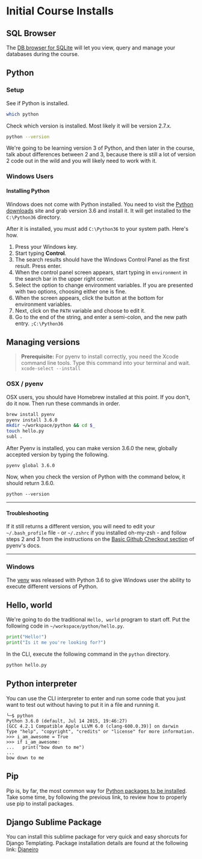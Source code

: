 # Initial Course Installs

## SQL Browser

The [DB browser for SQLite](http://sqlitebrowser.org/) will let you view, query and manage your databases during the course.

## Python

### Setup

See if Python is installed.

```bash
which python
```

Check which version is installed. Most likely it will be version 2.7.x.

```bash
python --version
```

We're going to be learning version 3 of Python, and then later in the course, talk about differences between 2 and 3, because there is still a lot of version 2 code out in the wild and you will likely need to work with it.

### Windows Users

#### Installing Python

Windows does not come with Python installed. You need to visit the [Python downloads](https://www.python.org/downloads/) site and grab version 3.6 and install it. It will get installed to the `C:\Python36` directory.

After it is installed, you must add `C:\Python36` to your system path. Here's how.

1. Press your Windows key.
2. Start typing **Control**.
3. The search results should have the Windows Control Panel as the first result. Press enter.
4. When the control panel screen appears, start typing in `environment` in the search bar in the upper right corner.
5. Select the option to change environment variables. If you are presented with two options, choosing either one is fine.
6. When the screen appears, click the button at the bottom for environment variables.
7. Next, click on the `PATH` variable and choose to edit it.
8. Go to the end of the string, and enter a semi-colon, and the new path entry. `;C:\Python36`

## Managing versions

> **Prerequisite:** For pyenv to install correctly, you need the Xcode command line tools. Type this command into your terminal and wait. `xcode-select --install`

### OSX / pyenv

OSX users, you should have Homebrew installed at this point. If you don't, do it now. Then run these commands in order.

```bash
brew install pyenv
pyenv install 3.6.0
mkdir ~/workspace/python && cd $_
touch hello.py
subl .
```

After Pyenv is installed, you can make version 3.6.0 the new, globally accepted version by typing the following.

```
pyenv global 3.6.0
```

Now, when you check the version of Python with the command below, it should return 3.6.0.

```
python --version
```

---

#### Troubleshooting


If it still returns a different version, you will need to edit your `~/.bash_profile` file - or `~/.zshrc` if you installed oh-my-zsh - and follow steps 2 and 3 from the instructions on the [Basic Github Checkout section](https://github.com/yyuu/pyenv#basic-github-checkout) of pyenv's docs.

---

### Windows

The [venv](https://docs.python.org/3/library/venv.html#module-venv) was released with Python 3.6 to give Windows user the ability to execute different versions of Python.

## Hello, world

We're going to do the traditional `Hello, world` program to start off. Put the following code in `~/workspace/python/hello.py`.

```python
print("Hello!")
print("Is it me you're looking for?")
```

In the CLI, execute the following command in the `python` directory.

```bash
python hello.py
```

## Python interpreter

You can use the CLI interpreter to enter and run some code that you just want to test out without having to put it in a file and running it.

```
╰─$ python
Python 3.6.0 (default, Jul 14 2015, 19:46:27)
[GCC 4.2.1 Compatible Apple LLVM 6.0 (clang-600.0.39)] on darwin
Type "help", "copyright", "credits" or "license" for more information.
>>> i_am_awesome = True
>>> if i_am_awesome:
...   print("bow down to me")
...
bow down to me
```

## Pip

Pip is, by far, the most common way for [Python packages to be installed](https://packaging.python.org/en/latest/installing/#use-pip-for-installing). Take some time, by following the previous link, to review how to properly use pip to install packages.

## Django Sublime Package

You can install this sublime package for very quick and easy shorcuts for Django Templating.
Package installation details are found at the following link: 
[Djaneiro](https://github.com/squ1b3r/Djaneiro)
